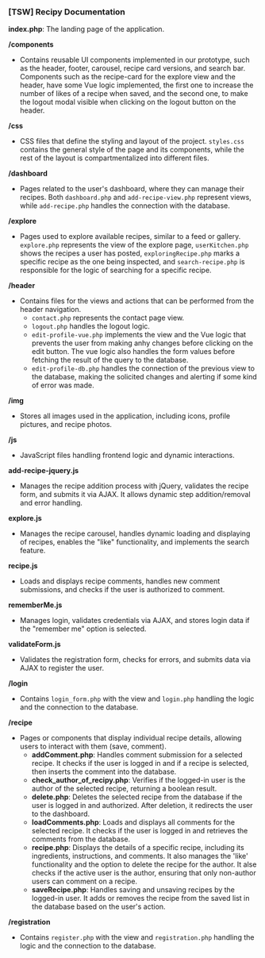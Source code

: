 ### [TSW] Recipy Documentation

**index.php**: The landing page of the application.

**/components**  
- Contains reusable UI components implemented in our prototype, such as the header, footer, carousel, recipe card versions, and search bar. Components such as the recipe-card for the explore view and the header, have some Vue logic implemented, the first one to increase the number of likes of a recipe when saved, and the second one, to make the logout modal visible when clicking on the logout button on the header.

**/css**  
- CSS files that define the styling and layout of the project. `styles.css` contains the general style of the page and its components, while the rest of the layout is compartmentalized into different files.

**/dashboard**  
- Pages related to the user's dashboard, where they can manage their recipes. Both `dashboard.php` and `add-recipe-view.php` represent views, while `add-recipe.php` handles the connection with the database.

**/explore**  
- Pages used to explore available recipes, similar to a feed or gallery. `explore.php` represents the view of the explore page, `userKitchen.php` shows the recipes a user has posted, `exploringRecipe.php` marks a specific recipe as the one being inspected, and `search-recipe.php` is responsible for the logic of searching for a specific recipe.

**/header**  
- Contains files for the views and actions that can be performed from the header navigation.  
    - `contact.php` represents the contact page view.  
    - `logout.php` handles the logout logic.  
    - `edit-profile-vue.php` implements the view and the Vue logic that prevents the user from making anhy changes before clicking on the edit button. The vue logic also handles the form values before fetching the result of the query to the database.
    - `edit-profile-db.php` handles the connection of the previous view to the database, making the solicited changes and alerting if some kind of error was made.

**/img**  
- Stores all images used in the application, including icons, profile pictures, and recipe photos.

**/js**  
- JavaScript files handling frontend logic and dynamic interactions.

**add-recipe-jquery.js**  
- Manages the recipe addition process with jQuery, validates the recipe form, and submits it via AJAX. It allows dynamic step addition/removal and error handling.

**explore.js**  
- Manages the recipe carousel, handles dynamic loading and displaying of recipes, enables the "like" functionality, and implements the search feature.

**recipe.js**  
- Loads and displays recipe comments, handles new comment submissions, and checks if the user is authorized to comment.

**rememberMe.js**  
- Manages login, validates credentials via AJAX, and stores login data if the "remember me" option is selected.

**validateForm.js**  
- Validates the registration form, checks for errors, and submits data via AJAX to register the user.

**/login**  
- Contains `login_form.php` with the view and `login.php` handling the logic and the connection to the database.

**/recipe**  
- Pages or components that display individual recipe details, allowing users to interact with them (save, comment).  
    - **addComment.php**: Handles comment submission for a selected recipe. It checks if the user is logged in and if a recipe is selected, then inserts the comment into the database.  
    - **check_author_of_recipy.php**: Verifies if the logged-in user is the author of the selected recipe, returning a boolean result.  
    - **delete.php**: Deletes the selected recipe from the database if the user is logged in and authorized. After deletion, it redirects the user to the dashboard.  
    - **loadComments.php**: Loads and displays all comments for the selected recipe. It checks if the user is logged in and retrieves the comments from the database.  
    - **recipe.php**: Displays the details of a specific recipe, including its ingredients, instructions, and comments. It also manages the 'like' functionality and the option to delete the recipe for the author. It alse checks if the active user is the author, ensuring that only non-author users can comment on a recipe.
    - **saveRecipe.php**: Handles saving and unsaving recipes by the logged-in user. It adds or removes the recipe from the saved list in the database based on the user's action.

**/registration**  
- Contains `register.php` with the view and `registration.php` handling the logic and the connection to the database.
